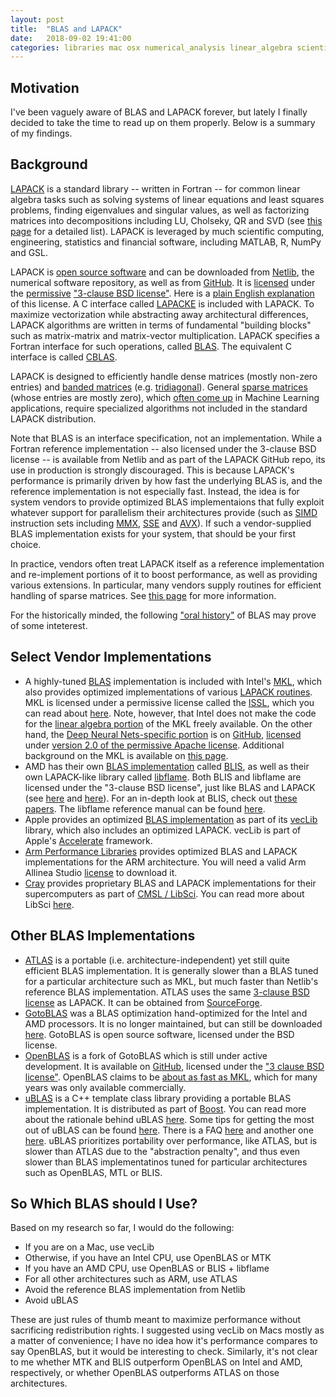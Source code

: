 ```yaml
---
layout: post
title:  "BLAS and LAPACK"
date:   2018-09-02 19:41:00
categories: libraries mac osx numerical_analysis linear_algebra scientific_computing
---
```

## Motivation
I've been vaguely aware of BLAS and LAPACK forever, but lately I finally decided to take the
time to read up on them properly. Below is a summary of my findings.

## Background
[LAPACK](http://www.netlib.org/lapack/) is a standard library -- written in Fortran -- for 
common linear algebra tasks such as solving systems of linear equations and 
least squares problems, finding eigenvalues and singular values, as well as factorizing 
matrices into decompositions including LU, Cholseky, QR and SVD (see [this page](http://www.netlib.org/lapack/lug/node19.html#chapcontents) 
for a detailed list). LAPACK is leveraged by much scientific computing, engineering, statistics
and financial software, including MATLAB, R, NumPy and GSL.

LAPACK is [open source software](https://en.wikipedia.org/wiki/Open-source_software) and 
can be downloaded from [Netlib](http://www.netlib.org), the numerical software repository, as well as from [GitHub](https://github.com/Reference-LAPACK/lapack-release). It is
[licensed](http://www.netlib.org/lapack/LICENSE.txt) under the [permissive](https://en.wikipedia.org/wiki/Permissive_software_licence) ["3-clause BSD license"](https://opensource.org/licenses/BSD-3-Clause). 
Here is a [plain English explanation](https://tldrlegal.com/license/bsd-3-clause-license-(revised)) of 
this license. A C interface called [LAPACKE](http://www.netlib.org/lapack/lapacke.html) is included with 
LAPACK. To maximize vectorization while abstracting away architectural differences, LAPACK algorithms 
are written in terms of fundamental "building blocks" such as matrix-matrix and matrix-vector 
multiplication. LAPACK specifies a Fortran interface for such operations, called [BLAS](http://www.netlib.org/blas/). 
The equivalent C interface is called [CBLAS](http://www.netlib.org/blas/#_cblas).

LAPACK is designed to efficiently handle dense matrices (mostly non-zero entries) and 
[banded matrices](https://en.wikipedia.org/wiki/Band_matrix) (e.g. [tridiagonal](https://en.wikipedia.org/wiki/Tridiagonal_matrix)). 
General [sparse matrices](https://en.wikipedia.org/wiki/Sparse_matrix) (whose entries are 
mostly zero), which [often come up](https://machinelearningmastery.com/sparse-matrices-for-machine-learning/) 
in Machine Learning applications, require specialized algorithms not included in the standard 
LAPACK distribution.

Note that BLAS is an interface specification, not an implementation. While a 
Fortran reference implementation -- also licensed under the 3-clause BSD license -- is 
available from Netlib and as part of the LAPACK GitHub repo, its use in production is strongly
discouraged. This is because LAPACK's performance is primarily driven 
by how fast the underlying BLAS is, and the reference implementation is not especially fast.
Instead, the idea is for system vendors to provide optimized BLAS implementaions that fully 
exploit whatever support for parallelism their architectures provide (such as [SIMD](https://en.wikipedia.org/wiki/SIMD) instruction sets including 
[MMX](https://en.wikipedia.org/wiki/MMX_(instruction_set)), [SSE](https://en.wikipedia.org/wiki/Streaming_SIMD_Extensions)
and [AVX](https://en.wikipedia.org/wiki/Advanced_Vector_Extensions)). If such a vendor-supplied
BLAS implementation exists for your system, that should be your first choice. 

In practice, vendors often treat LAPACK itself as a reference implementation and re-implement 
portions of it to boost performance, as well as providing various extensions. In particular, 
many vendors supply routines for efficient handling of sparse matrices. See [this page](http://www.netlib.org/utk/people/JackDongarra/la-sw.html) 
for more information.

For the historically minded, the following ["oral history"](http://history.siam.org/oralhistories.htm)
of BLAS may prove of some inteterest.

## Select Vendor Implementations
* A highly-tuned [BLAS](https://software.intel.com/en-us/mkl-developer-reference-c-blas-and-sparse-blas-routines) 
implementation is included with Intel's [MKL](https://software.intel.com/en-us/mkl), 
which also provides optimized implementations of various [LAPACK routines](https://software.intel.com/en-us/mkl-developer-reference-c-lapack-routines). 
MKL is licensed under a permissive license called the [ISSL](https://software.intel.com/en-us/license/intel-simplified-software-license), 
which you can read about [here](https://software.intel.com/en-us/mkl/license-faq). Note, 
however, that Intel does not make the code for the [linear algebra portion](https://software.intel.com/en-us/mkl/features/linear-algebra) of the MKL freely
available. On the other hand, the [Deep Neural Nets-specific portion](https://software.intel.com/en-us/mkl/features/deep-neural-networks) 
is on [GitHub](https://github.com/intel/mkl-dnn), [licensed](https://github.com/intel/mkl-dnn/blob/master/LICENSE) under [version 2.0 of the permissive 
Apache license](https://www.apache.org/licenses/LICENSE-2.0). Additional background on the MKL is available on [this page](https://en.wikipedia.org/wiki/Math_Kernel_Library). 
* AMD has their own [BLAS implementation](https://developer.amd.com/amd-cpu-libraries/blas-library/) called [BLIS](https://github.com/amd/blis),
as well as their own LAPACK-like library called [libflame](https://github.com/amd/libflame). 
Both BLIS and libflame are licensed under the "3-clause BSD license", just like BLAS and LAPACK
(see [here](https://github.com/amd/blis/blob/master/LICENSE) and [here](https://github.com/amd/libflame/blob/master/LICENSE)).
For an in-depth look at BLIS, check out [these](http://www.cs.utexas.edu/users/flame/pubs/blis1_toms_rev3.pdf) [papers](http://www.cs.utexas.edu/users/flame/pubs/blis2_toms_rev3.pdf).
The libflame reference manual can be found [here](http://www.cs.utexas.edu/~flame/web/libflame.pdf).
* Apple provides an optimized [BLAS implementation](https://developer.apple.com/documentation/accelerate/blas) 
as part of its [vecLib](https://developer.apple.com/documentation/accelerate/veclib) library, 
which also includes an optimized LAPACK. vecLib is part of Apple's 
[Accelerate](https://developer.apple.com/documentation/accelerate) framework.
* [Arm Performance Libraries](https://developer.arm.com/products/software-development-tools/hpc/arm-performance-libraries) 
provides optimized BLAS and LAPACK implementations for the ARM architecture. You will need a 
valid Arm Allinea Studio [license](https://developer.arm.com/products/software-development-tools/hpc/arm-compiler-for-hpc/installation/get-license) 
to download it.
* [Cray](https://en.wikipedia.org/wiki/Cray) provides proprietary BLAS and LAPACK implementations 
for their supercomputers as part of [CMSL / LibSci](https://pubs.cray.com/content/S-2529/17.05/xctm-series-programming-environment-user-guide-1705-s-2529/cray-scientific-and-math-libraries-csml). 
You can read more about LibSci [here](http://www.nersc.gov/users/software/programming-libraries/math-libraries/libsci/). 

## Other BLAS Implementations
* [ATLAS](http://math-atlas.sourceforge.net/) is a portable (i.e. architecture-independent) yet 
still quite efficient BLAS implementation. It is generally slower than a BLAS tuned for a 
particular architecture such as MKL, but much faster than Netlib's reference BLAS implementation.
ATLAS uses the same [3-clause BSD license](http://math-atlas.sourceforge.net/faq.html#license) as LAPACK.
It can be obtained from [SourceForge](https://sourceforge.net/projects/math-atlas/files/Stable/).
* [GotoBLAS](https://en.wikipedia.org/wiki/GotoBLAS) was a BLAS optimization hand-optimized for 
the Intel and AMD processors. It is no longer maintained, but can still be downloaded 
[here](https://www.tacc.utexas.edu/research-development/tacc-software/gotoblas2). GotoBLAS is
open source software, licensed under the BSD license.
* [OpenBLAS](https://www.openblas.net/) is a fork of GotoBLAS which is still under active 
development. It is available on [GitHub](https://github.com/xianyi/OpenBLAS), licensed under
the ["3 clause BSD license"](https://github.com/xianyi/OpenBLAS/blob/develop/LICENSE). OpenBLAS
claims to be [about as fast as MKL](https://github.com/xianyi/OpenBLAS/wiki/faq#sandybridge_perf), 
which for many years was only available commercially.
* [uBLAS](https://www.boost.org/doc/libs/1_68_0/libs/numeric/ublas/doc/index.html) is a C++
template class library providing a portable BLAS implementation. It is distributed as part of 
[Boost](https://www.boost.org/). You can read more about the rationale behind uBLAS 
[here](https://www.boost.org/doc/libs/1_68_0/libs/numeric/ublas/doc/overview.html#rationale).
Some tips for getting the most out of uBLAS can be found [here](http://www.crystalclearsoftware.com/cgi-bin/boost_wiki/wiki.pl?Effective_UBLAS).
There is a FAQ [here](https://www.boost.org/doc/libs/1_68_0/libs/numeric/ublas/doc/index.html#6FrequentlyAskedQuestions) 
and another one [here](http://www.crystalclearsoftware.com/cgi-bin/boost_wiki/wiki.pl?Frequently_Asked_Questions_Using_UBLAS).
uBLAS prioritizes portability over performance, like ATLAS, but is slower than ATLAS due to the
"abstraction penalty", and thus even slower than BLAS implementatinos tuned for particular
architectures such as OpenBLAS, MTL or BLIS.

## So Which BLAS should I Use?
Based on my research so far, I would do the following:

* If you are on a Mac, use vecLib
* Otherwise, if you have an Intel CPU, use OpenBLAS or MTK
* If you have an AMD CPU, use OpenBLAS or BLIS + libflame
* For all other architectures such as ARM, use ATLAS
* Avoid the reference BLAS implementation from Netlib
* Avoid uBLAS

These are just rules of thumb meant to maximize performance without sacrificing redistribution 
rights. I suggested using vecLib on Macs mostly as a matter of convenience; I have no idea
how it's performance compares to say OpenBLAS, but it would be interesting to check. Similarly,
it's not clear to me whether MTK and BLIS outperform OpenBLAS on Intel and AMD, respectively,
or whether OpenBLAS outperforms ATLAS on those architectures.

